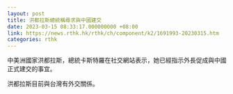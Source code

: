 ```yaml
---
layout: post
title: 洪都拉斯總統稱尋求與中國建交
date: 2023-03-15 08:33:17.000000000 +08:00
link: https://news.rthk.hk/rthk/ch/component/k2/1691993-20230315.htm
categories: rthk
---
```


中美洲國家洪都拉斯，總統卡斯特羅在社交網站表示，她已經指示外長促成與中國正式建交的事宜。

洪都拉斯目前與台灣有外交關係。
